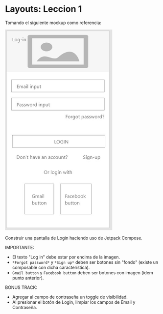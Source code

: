 # Layouts: Leccion 1

Tomando el siguiente mockup como referencia:

![Mockup](image.png)

Construir una pantalla de Login haciendo uso de Jetpack Compose.

IMPORTANTE:

- El texto "Log in" debe estar por encima de la imagen.
- `*Forgot password*` y `*Sign up*` deben ser botones sin "fondo" (existe un composable con dicha característica).
- `Gmail button` y `Facebook button` deben ser botones con imagen (ídem punto anterior).

BONUS TRACK:

- Agregar al campo de contraseña un toggle de visibilidad.
- Al presionar el botón de Login, limpiar los campos de Email y Contraseña.